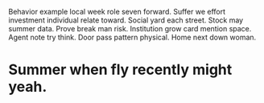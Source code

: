 Behavior example local week role seven forward. Suffer we effort investment individual relate toward. Social yard each street.
Stock may summer data. Prove break man risk. Institution grow card mention space.
Agent note try think. Door pass pattern physical. Home next down woman.
# Summer when fly recently might yeah.
